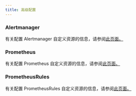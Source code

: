 ```yaml
---
title: 高级配置
---
```


<head>
  <link rel="canonical" href="https://ranchermanager.docs.rancher.com/zh/how-to-guides/advanced-user-guides/monitoring-v2-configuration-guides/advanced-configuration"/>
</head>

### Alertmanager

有关配置 Alertmanager 自定义资源的信息，请参阅[此页面。](alertmanager.md)

### Prometheus

有关配置 Prometheus 自定义资源的信息，请参阅[此页面。](prometheus.md)

### PrometheusRules

有关配置 PrometheusRules 自定义资源的信息，请参阅[此页面。](prometheusrules.md)
